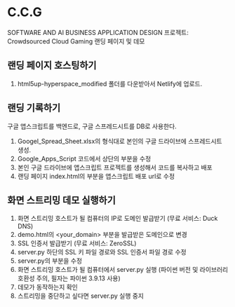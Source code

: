 # C.C.G
SOFTWARE AND AI BUSINESS APPLICATION DESIGN 프로젝트: Crowdsourced Cloud Gaming 랜딩 페이지 및 데모


## 랜딩 페이지 호스팅하기
1. html5up-hyperspace_modified 폴더를 다운받아서 Netlify에 업로드.

## 랜딩 기록하기
구글 앱스크립트를 백엔드로, 구글 스프레드시트를 DB로 사용한다.
1. Googel_Spread_Sheet.xlsx의 형식대로 본인의 구글 드라이브에 스프레드시트 생성.
2. Google_Apps_Script 코드에서 상단의 <your google spread sheet url> 부분을 수정
3. 본인 구글 드라이브에 앱스크립트 프로젝트를 생성해서 코드를 복사하고 배포
4. 랜딩 페이지 index.html의 <your google apps script deployment url> 부분을 앱스크립트 배포 url로 수정

## 화면 스트리밍 데모 실행하기
1. 화면 스트리밍 호스트가 될 컴퓨터의 IP로 도메인 발급받기 (무료 서비스: Duck DNS)
2. demo.html의 <your_domain> 부분을 발급받은 도메인으로 변경
3. SSL 인증서 발급받기 (무료 서비스: ZeroSSL)
4. server.py 하단의 SSL 키 파일 경로와 SSL 인증서 파일 경로 수정
5. server.py의 <your Netlify landing page url> 부분을 수정
6. 화면 스트리밍 호스트가 될 컴퓨터에서 server.py 실행 (파이썬 버전 및 라이브러리 호환성 주의, 필자는 파이썬 3.9.13 사용)
7. 데모가 동작하는지 확인
8. 스트리밍을 중단하고 싶다면 server.py 실행 중지

